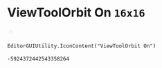 # ViewToolOrbit On `16x16`
<img src="/img/ViewToolOrbit%20On.png" width=16 height=16>

``` CSharp
EditorGUIUtility.IconContent("ViewToolOrbit On")
```
```
-5924372442543358264
```
